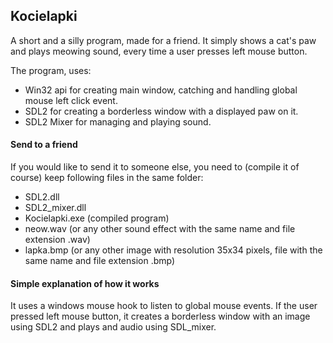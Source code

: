 ## Kocielapki
A short and a silly program, made for a friend. It simply shows a cat's paw and plays meowing sound, every time a user presses left mouse button.

The program, uses:
- Win32 api for creating main window, catching and handling global mouse left click event.
- SDL2 for creating a borderless window with a displayed paw on it.
- SDL2 Mixer for managing and playing sound.

#### Send to a friend ####
If you would like to send it to someone else, you need to (compile it of course) keep following files in the same folder:
- SDL2.dll
- SDL2_mixer.dll
- Kocielapki.exe (compiled program)
- neow.wav (or any other sound effect with the same name and file extension .wav)
- lapka.bmp (or any other image with resolution 35x34 pixels, file with the same name and file extension .bmp)

#### Simple explanation of how it works ####
It uses a windows mouse hook to listen to global mouse events. If the user pressed left mouse button, it creates a borderless window with an image using SDL2 and plays and audio using SDL_mixer.
